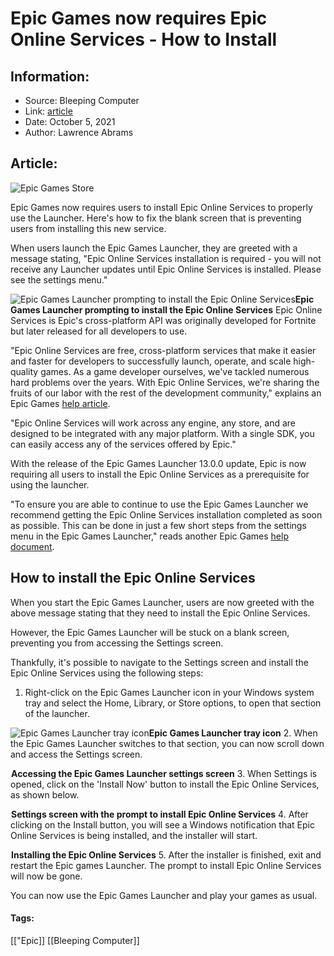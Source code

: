# Epic Games now requires Epic Online Services - How to Install
### 

## Information:
+ Source: Bleeping Computer
+ Link: [article](https://www.bleepingcomputer.com/news/gaming/epic-games-now-requires-epic-online-services-how-to-install/)
+ Date: October 5, 2021
+ Author: Lawrence Abrams


## Article:
![Epic Games Store](https://www.bleepstatic.com/content/hl-images/2021/10/05/epic-games-store-logo-header.jpg)


Epic Games now requires users to install Epic Online Services to properly use the Launcher. Here's how to fix the blank screen that is preventing users from installing this new service.


When users launch the Epic Games Launcher, they are greeted with a message stating, "Epic Online Services installation is required - you will not receive any Launcher updates until Epic Online Services is installed. Please see the settings menu."



![Epic Games Launcher prompting to install the Epic Online Services](https://www.bleepstatic.com/images/news/games/epic-games/epic-online-services/epic-online-services-messages.jpg)**Epic Games Launcher prompting to install the Epic Online Services**
Epic Online Services is Epic's cross-platform API was originally developed for Fortnite but later released for all developers to use.


"Epic Online Services are free, cross-platform services that make it easier and faster for developers to successfully launch, operate, and scale high-quality games. As a game developer ourselves, we've tackled numerous hard problems over the years. With Epic Online Services, we're sharing the fruits of our labor with the rest of the development community," explains an Epic Games [help article](https://www.epicgames.com/help/en-US/epic-accounts-c74/general-support-c79/what-are-epic-online-services-a3208).


"Epic Online Services will work across any engine, any store, and are designed to be integrated with any major platform. With a single SDK, you can easily access any of the services offered by Epic."


With the release of the Epic Games Launcher 13.0.0 update, Epic is now requiring all users to install the Epic Online Services as a prerequisite for using the launcher.


"To ensure you are able to continue to use the Epic Games Launcher we recommend getting the Epic Online Services installation completed as soon as possible. This can be done in just a few short steps from the settings menu in the Epic Games Launcher," reads another Epic Games [help document](https://www.epicgames.com/help/en-US/epic-games-store-c73/epic-online-services-and-epic-games-launcher-13-0-0-update-a9126).


How to install the Epic Online Services
---------------------------------------


When you start the Epic Games Launcher, users are now greeted with the above message stating that they need to install the Epic Online Services.


However, the Epic Games Launcher will be stuck on a blank screen, preventing you from accessing the Settings screen.


Thankfully, it's possible to navigate to the Settings screen and install the Epic Online Services using the following steps:


1. Right-click on the Epic Games Launcher icon in your Windows system tray and select the Home, Library, or Store options, to open that section of the launcher.

![Epic Games Launcher tray icon](https://www.bleepstatic.com/images/news/games/epic-games/epic-online-services/open-home-screen.jpg)**Epic Games Launcher tray icon**
2. When the Epic Games Launcher switches to that section, you can now scroll down and access the Settings screen.

![Accessing the Epic Games Launcher settings screen](data:image/gif;base64,R0lGODlhAQABAAAAACH5BAEKAAEALAAAAAABAAEAAAICTAEAOw==)**Accessing the Epic Games Launcher settings screen**
3. When Settings is opened, click on the 'Install Now' button to install the Epic Online Services, as shown below.

![Settings screen with the prompt to install Epic Online Services](data:image/gif;base64,R0lGODlhAQABAAAAACH5BAEKAAEALAAAAAABAAEAAAICTAEAOw==)**Settings screen with the prompt to install Epic Online Services**
4. After clicking on the Install button, you will see a Windows notification that Epic Online Services is being installed, and the installer will start.

![Installing the Epic Online Services](data:image/gif;base64,R0lGODlhAQABAAAAACH5BAEKAAEALAAAAAABAAEAAAICTAEAOw==)**Installing the Epic Online Services**
5. After the installer is finished, exit and restart the Epic games Launcher. The prompt to install Epic Online Services will now be gone.


You can now use the Epic Games Launcher and play your games as usual.




#### Tags:
[["Epic]] [[Bleeping Computer]]
